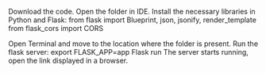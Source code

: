 Download the code.
Open the folder in IDE.
Install the necessary libraries in Python and Flask:
	from flask import Blueprint, json, jsonify, render_template
from flask_cors import CORS

Open Terminal and move to the location where the folder is present.
Run the flask server:
	export FLASK_APP=app
	Flask run
The server starts running, open the link displayed in a browser.
